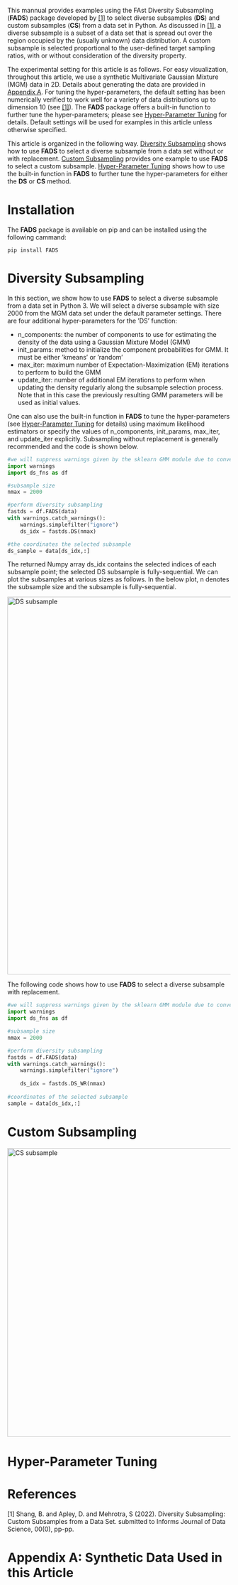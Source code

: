 
This mannual provides examples using the FAst Diversity Subsampling (**FADS**) package developed by [[1]](#1) to select diverse subsamples (**DS**) and custom subsamples (**CS**) from a data set in Python. As discussed in [[1]](#1), a diverse subsample is a subset of a data set that is spread out over the region occupied by the (usually unknown) data distribution. A custom subsample is selected proportional to the user-defined target sampling ratios, with or without consideration of the diversity property.

The experimental setting for this article is as follows. For easy visualization, throughout this article, we use a synthetic Multivariate Gaussian Mixture (MGM) data in 2D. Details about generating the data are provided in [Appendix A](#appendix-A:-synthetic-data-used-in-this-article). For tuning the hyper-parameters, the default setting has been numerically verified to work well for a variety of data distributions up to dimension 10 (see [[1]](#1)). The **FADS** package offers a built-in function to further tune the hyper-parameters; please see [Hyper-Parameter Tuning](#hyper-parameter-tuning) for details. Default settings will be used for examples in this article unless otherwise specified.

This article is organized in the following way. [Diversity Subsampling](#diversity-subsampling) shows how to use **FADS** to select a diverse subsample from a data set without or with replacement. [Custom Subsampling](#custom-subsampling) provides one example to use **FADS** to select a custom subsample. [Hyper-Parameter Tuning](#hyper-parameter-tuning) shows how to use the built-in function in **FADS** to further tune the hyper-parameters for either the **DS** or **CS** method.

# Installation 
The **FADS** package is available on pip and can be installed using the following cammand:
```console
pip install FADS
```


# Diversity Subsampling 

In this section, we show how to use **FADS** to select a diverse subsample from a data set in Python 3. We will select a diverse subsample with size 2000 from the MGM data set under the default parameter settings. There are four additional hyper-parameters for the ’DS’ function: 
- n_components: the number of components to use for estimating the density of the data using a Gaussian Mixture Model (GMM)
- init_params: method to initialize the component probabilities for GMM. It must be either ’kmeans’ or ’random’
- max_iter: maximum number of Expectation-Maximization (EM) iterations to perform to build the GMM
- update_iter: number of additional EM iterations to perform when updating the density regularly along the subsample
selection process. Note that in this case the previously resulting GMM parameters will be used as initial values.

One can also use the built-in function in **FADS** to tune the hyper-parameters (see [Hyper-Parameter Tuning](#hyper-parameter-tuning) for details) using maximum likelihood estimators or specify the values of n_components, init_params, max_iter, and update_iter explicitly. Subsampling without replacement is generally recommended and the code is shown below.

```python
#we will suppress warnings given by the sklearn GMM module due to convergence issues
import warnings
import ds_fns as df

#subsample size
nmax = 2000

#perform diversity subsampling
fastds = df.FADS(data)
with warnings.catch_warnings():
    warnings.simplefilter("ignore")
    ds_idx = fastds.DS(nmax)

#the coordinates the selected subsample
ds_sample = data[ds_idx,:]
```

The returned Numpy array ds_idx contains the selected indices of each subsample point; the selected DS subsample is fully-sequential. We can plot the subsamples at various sizes as follows. In the below plot, n denotes the subsample size and the subsample is fully-sequential. 


<img src="https://github.com/boyangshang/FADS/blob/main/Graphs4Readme/2D_gmm_DS_norep_subsample.jpg" alt="DS subsample" width="850"/>

The following code shows how to use **FADS** to select a diverse subsample with replacement.
```python
#we will suppress warnings given by the sklearn GMM module due to convergence issues
import warnings
import ds_fns as df

#subsample size
nmax = 2000

#perform diversity subsampling
fastds = df.FADS(data)
with warnings.catch_warnings():
    warnings.simplefilter("ignore")
    
    ds_idx = fastds.DS_WR(nmax)
    
#coordinates of the selected subsample
sample = data[ds_idx,:]
```


# Custom Subsampling

<img src="https://github.com/boyangshang/FADS/blob/main/Graphs4Readme/DSg_2D_gmm_DS_norep_subsample.jpg" alt="CS subsample" height="650"/>

# Hyper-Parameter Tuning

# References
<a id="1">[1]</a> 
Shang, B. and Apley, D. and Mehrotra, S (2022). 
Diversity Subsampling: Custom Subsamples from a Data Set. 
submitted to Informs Journal of Data Science, 00(0), pp-pp.

# Appendix A: Synthetic Data Used in this Article

